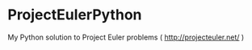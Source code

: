 ProjectEulerPython
==================

My Python solution to Project Euler problems ( http://projecteuler.net/ )
